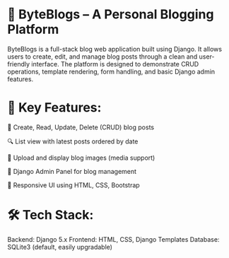 # 📰 ByteBlogs – A Personal Blogging Platform
ByteBlogs is a full-stack blog web application built using Django. It allows users to create, edit, and manage blog posts through a clean and user-friendly interface. The platform is designed to demonstrate CRUD operations, template rendering, form handling, and basic Django admin features.

# 🚀 Key Features:
📝 Create, Read, Update, Delete (CRUD) blog posts

🔍 List view with latest posts ordered by date

📸 Upload and display blog images (media support)

🔐 Django Admin Panel for blog management

🎨 Responsive UI using HTML, CSS, Bootstrap 

# 🛠️ Tech Stack:
Backend: Django 5.x
Frontend: HTML, CSS, Django Templates
Database: SQLite3 (default, easily upgradable)

